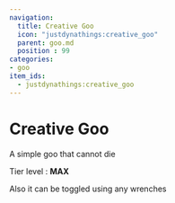 ```yaml
---
navigation:
  title: Creative Goo
  icon: "justdynathings:creative_goo"
  parent: goo.md
  position : 99
categories:
- goo
item_ids:
  - justdynathings:creative_goo
---
```


# Creative Goo

A simple goo that cannot die


Tier level : **MAX**

<BlockImage id="justdynathings:creative_goo" scale="4.0" p:alive="false"/> 
<BlockImage id="justdynathings:creative_goo" scale="4.0" p:alive="true" />

Also it can be toggled using any wrenches